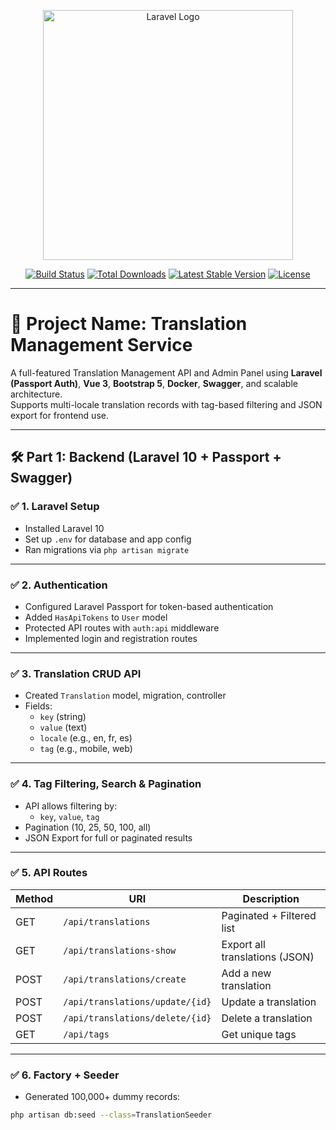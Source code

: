 <p align="center">
  <a href="https://laravel.com" target="_blank">
    <img src="https://raw.githubusercontent.com/laravel/art/master/logo-lockup/5%20SVG/2%20CMYK/1%20Full%20Color/laravel-logolockup-cmyk-red.svg" width="400" alt="Laravel Logo">
  </a>
</p>

<p align="center">
  <a href="https://github.com/laravel/framework/actions"><img src="https://github.com/laravel/framework/workflows/tests/badge.svg" alt="Build Status"></a>
  <a href="https://packagist.org/packages/laravel/framework"><img src="https://img.shields.io/packagist/dt/laravel/framework" alt="Total Downloads"></a>
  <a href="https://packagist.org/packages/laravel/framework"><img src="https://img.shields.io/packagist/v/laravel/framework" alt="Latest Stable Version"></a>
  <a href="https://packagist.org/packages/laravel/framework"><img src="https://img.shields.io/packagist/l/laravel/framework" alt="License"></a>
</p>

---

# 🚀 Project Name: Translation Management Service

A full-featured Translation Management API and Admin Panel using **Laravel (Passport Auth)**, **Vue 3**, **Bootstrap 5**, **Docker**, **Swagger**, and scalable architecture.  
Supports multi-locale translation records with tag-based filtering and JSON export for frontend use.

---

## 🛠 Part 1: Backend (Laravel 10 + Passport + Swagger)

### ✅ 1. Laravel Setup
- Installed Laravel 10
- Set up `.env` for database and app config
- Ran migrations via `php artisan migrate`

---

### ✅ 2. Authentication
- Configured Laravel Passport for token-based authentication
- Added `HasApiTokens` to `User` model
- Protected API routes with `auth:api` middleware
- Implemented login and registration routes

---

### ✅ 3. Translation CRUD API
- Created `Translation` model, migration, controller
- Fields:
  - `key` (string)
  - `value` (text)
  - `locale` (e.g., en, fr, es)
  - `tag` (e.g., mobile, web)

---

### ✅ 4. Tag Filtering, Search & Pagination
- API allows filtering by:
  - `key`, `value`, `tag`
- Pagination (10, 25, 50, 100, all)
- JSON Export for full or paginated results

---

### ✅ 5. API Routes

| Method | URI | Description |
|--------|-----|-------------|
| GET    | `/api/translations`        | Paginated + Filtered list |
| GET    | `/api/translations-show`   | Export all translations (JSON) |
| POST   | `/api/translations/create` | Add a new translation |
| POST   | `/api/translations/update/{id}` | Update a translation |
| POST   | `/api/translations/delete/{id}` | Delete a translation |
| GET    | `/api/tags`                | Get unique tags |

---

### ✅ 6. Factory + Seeder
- Generated 100,000+ dummy records:
```bash
php artisan db:seed --class=TranslationSeeder
